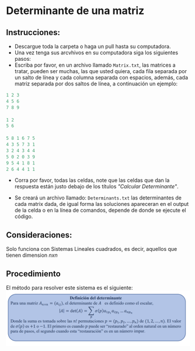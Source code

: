 # Determinante de una matriz
## Instrucciones:
- Descargue toda la carpeta o haga un pull hasta su computadora.
- Una vez tenga sus arcvhivos en su computadora siga los siguientes pasos:
- Escriba por favor, en un archivo llamado `Matrix.txt`, las matrices a tratar, pueden ser muchas, las que usted quiera, cada fila separada por un salto de línea y cada columna separada con espacios, además, cada matriz separada por dos saltos de línea, a continuación un ejemplo:

```python
1 2 3
4 5 6
7 8 9

1 2
5 6

5 8 1 6 7 5
4 3 5 7 3 1
3 2 4 3 4 4
5 0 2 0 3 9
9 5 4 1 8 1
2 6 4 4 1 1
```
- Corra por favor, todas las celdas, note que las celdas que dan la respuesta están justo debajo de los títulos _"Calcular Determinante"_.

- Se creará un archivo llamado: `Determinants.txt` las determinantes de cada matrix dada, de igual forma las soluciones apareceran en el output de la celda o en la línea de comandos, depende de donde se ejecute el código.

## Consideraciones:
Solo funciona con Sistemas Lineales cuadrados, es decir, aquellos que tienen dimension $nxn$

## Procedimiento
El método para resolver este sistema es el siguiente:
![Process](./Process.PNG)